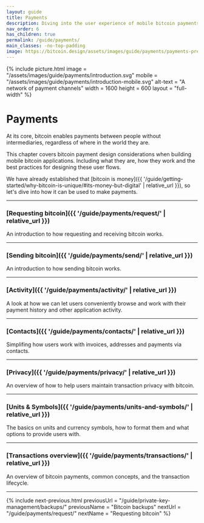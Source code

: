 ```yaml
---
layout: guide
title: Payments
description: Diving into the user experience of mobile bitcoin payments.
nav_order: 6
has_children: true
permalink: /guide/payments/
main_classes: -no-top-padding
image: https://bitcoin.design/assets/images/guide/payments/payments-preview.jpg
---
```


<!--

Illustration source

-

-->

{% include picture.html
   image = "/assets/images/guide/payments/introduction.svg"
   mobile = "/assets/images/guide/payments/introduction-mobile.svg"
   alt-text = "A network of payment channels"
   width = 1600
   height = 600
   layout = "full-width"
%}

# Payments

At its core, bitcoin enables payments between people without intermediaries, regardless of where in the world they are.

This chapter covers bitcoin payment design considerations when building mobile bitcoin applications. Including what they are, how they work and the best practices for designing these user flows.

We have already established that [bitcoin is money]({{ '/guide/getting-started/why-bitcoin-is-unique/#its-money-but-digital' | relative_url }}), so let's dive into how it can be used to make payments.

---

### [Requesting bitcoin]({{ '/guide/payments/request/' | relative_url }})

An introduction to how requesting and receiving bitcoin works.

---

### [Sending bitcoin]({{ '/guide/payments/send/' | relative_url }})

An introduction to how sending bitcoin works.

---

### [Activity]({{ '/guide/payments/activity/' | relative_url }})

A look at how we can let users conveniently browse and work with their payment history and other application activity.

---

### [Contacts]({{ '/guide/payments/contacts/' | relative_url }})

Simplifing how users work with invoices, addresses and payments via contacts.

---

### [Privacy]({{ '/guide/payments/privacy/' | relative_url }})

An overview of how to help users maintain transaction privacy with bitcoin.

---

### [Units & Symbols]({{ '/guide/payments/units-and-symbols/' | relative_url }})

The basics on units and currency symbols, how to format them and what options to provide users with.

---

### [Transactions overview]({{ '/guide/payments/transactions/' | relative_url }})

An overview of bitcoin payments, common concepts, and the transaction lifecycle.

---

{% include next-previous.html
   previousUrl = "/guide/private-key-management/backups/"
   previousName = "Bitcoin backups"
   nextUrl = "/guide/payments/request/"
   nextName = "Requesting bitcoin"
%}
